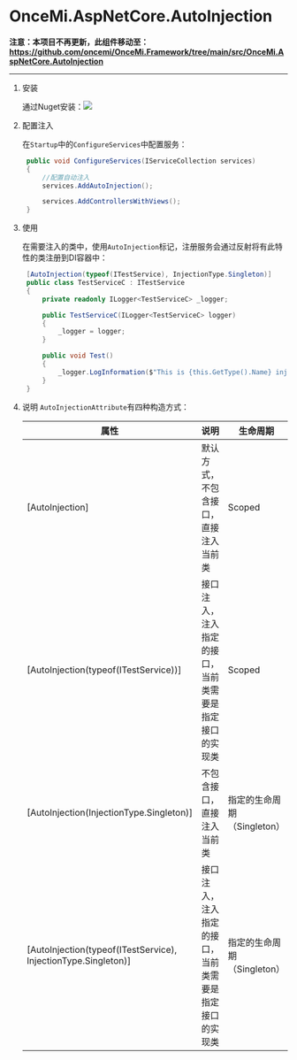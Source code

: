# OnceMi.AspNetCore.AutoInjection

**注意：本项目不再更新，此组件移动至：https://github.com/oncemi/OnceMi.Framework/tree/main/src/OnceMi.AspNetCore.AutoInjection**

<hr />

1. 安装

   通过Nuget安装：[![](https://img.shields.io/nuget/v/OnceMi.AspNetCore.AutoInjection.svg)](https://www.nuget.org/packages/OnceMi.AspNetCore.AutoInjection)

2. 配置注入

   在```Startup```中的```ConfigureServices```中配置服务：

   ```c#
	public void ConfigureServices(IServiceCollection services)
	{
		//配置自动注入
		services.AddAutoInjection();

		services.AddControllersWithViews();
	}
   ```

3. 使用

   在需要注入的类中，使用```AutoInjection```标记，注册服务会通过反射将有此特性的类注册到DI容器中：

   ```c#
	[AutoInjection(typeof(ITestService), InjectionType.Singleton)]
	public class TestServiceC : ITestService
	{
		private readonly ILogger<TestServiceC> _logger;

		public TestServiceC(ILogger<TestServiceC> logger)
		{
			_logger = logger;
		}

		public void Test()
		{
			_logger.LogInformation($"This is {this.GetType().Name} inject by AutoInjection.");
		}
	}
   ```

4. 说明
	```AutoInjectionAttribute```有四种构造方式：

	|  属性 | 说明  | 生命周期  |
	| ------------ | ------------ |------------ |
	| [AutoInjection]  | 默认方式，不包含接口，直接注入当前类  | Scoped |
	| [AutoInjection(typeof(ITestService))]  | 接口注入，注入指定的接口，当前类需要是指定接口的实现类  | Scoped |
	| [AutoInjection(InjectionType.Singleton)]  | 不包含接口，直接注入当前类  | 指定的生命周期（Singleton） |
	| [AutoInjection(typeof(ITestService), InjectionType.Singleton)]  | 接口注入，注入指定的接口，当前类需要是指定接口的实现类  | 指定的生命周期（Singleton） |

   

